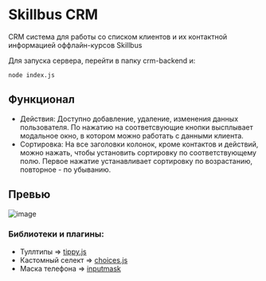 # Skillbus CRM

CRM система для работы со списком клиентов и их контактной информацией оффлайн-курсов Skillbus

Для запуска сервера, перейти в папку crm-backend и:

```
node index.js
```

## Функционал

- Действия: Доступно добавление, удаление, изменения данных пользователя. По нажатию на соответсвующие кнопки высплывает модальное окно, в котором можно работать с данными клиента.
- Сортировка: На все заголовки колонок, кроме контактов и действий, можно нажать, чтобы установить сортировку по соответствующему полю. Первое нажатие устанавливает сортировку по возрастанию, повторное - по убыванию.

## Превью

![image](https://user-images.githubusercontent.com/109738127/228368607-81c4a517-4b28-4751-a8fa-64b63012652a.png)


### Библиотеки и плагины:

- Туллтипы => [tippy.js](https://atomiks.github.io/tippyjs/)
- Кастомный селект => [choices.js](https://github.com/Choices-js/Choices)
- Маска телефона => [inputmask](https://github.com/RobinHerbots/Inputmask)
